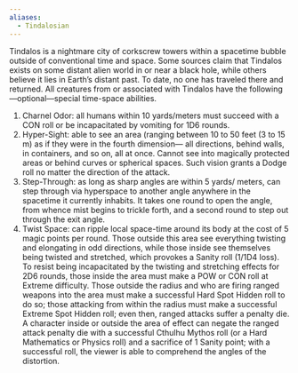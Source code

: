 ```yaml
---
aliases:
  - Tindalosian
---
```

Tindalos is a nightmare city of corkscrew towers within a spacetime bubble outside of conventional time and space. Some sources claim that Tindalos exists on some distant alien world in or near a black hole, while others believe it lies in Earth’s distant past. To date, no one has traveled there and returned. All creatures from or associated with Tindalos have the following—optional—special time-space abilities.

1. Charnel Odor: all humans within 10 yards/meters must succeed with a CON roll or be incapacitated by vomiting for 1D6 rounds.
2. Hyper-Sight: able to see an area (ranging between 10 to 50 feet (3 to 15 m) as if they were in the fourth dimension— all directions, behind walls, in containers, and so on, all at once. Cannot see into magically protected areas or behind curves or spherical spaces. Such vision grants a Dodge roll no matter the direction of the attack.
3. Step-Through: as long as sharp angles are within 5 yards/ meters, can step through via hyperspace to another angle anywhere in the spacetime it currently inhabits. It takes one round to open the angle, from whence mist begins to trickle forth, and a second round to step out through the exit angle.
4. Twist Space: can ripple local space-time around its body at the cost of 5 magic points per round. Those outside this area see everything twisting and elongating in odd directions, while those inside see themselves being twisted and stretched, which provokes a Sanity roll (1/1D4 loss). To resist being incapacitated by the twisting and stretching effects for 2D6 rounds, those inside the area must make a POW or CON roll at Extreme difficulty. Those outside the radius and who are firing ranged weapons into the area must make a successful Hard Spot Hidden roll to do so; those attacking from within the radius must make a successful Extreme Spot Hidden roll; even then, ranged attacks suffer a penalty die. A character inside or outside the area of effect can negate the ranged attack penalty die with a successful Cthulhu Mythos roll (or a Hard Mathematics or Physics roll) and a sacrifice of 1 Sanity point; with a successful roll, the viewer is able to comprehend the angles of the distortion.